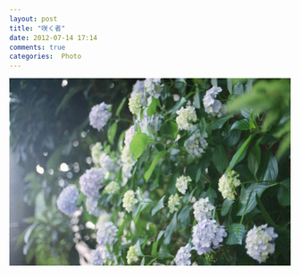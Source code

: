 ```yaml
---
layout: post
title: "咲く者"
date: 2012-07-14 17:14
comments: true
categories:  Photo
---
```


![咲く者](/images/sakumono.jpg)
